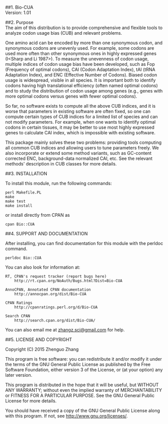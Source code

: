 ##1. Bio-CUA  
Version: 1.01

##2. Purpose  
The aim of this distribution is to provide comprehensive and flexible
tools to analyze codon usage bias (CUB) and relevant problems.

One amino acid can be encoded by more than one synonymous codon, and
synonymous codons are unevenly used. For example, some codons are used
more often than other synonymous ones in highly expressed genes
(I<Sharp and Li 1987>). To measure the unevenness of codon usage, multiple
indices of codon usage bias have been developed, such as Fop
(Frequency of optimal codons), CAI (Codon Adaptation Index), tAI (tRNA
Adaptation Index), and ENC (Effective Number of Codons). Biased codon
usage is widespread, visible in all species. It is important both to
identify codons having high translational efficiency (often named
optimal codons) and to study the distribution of codon usage among
genes (e.g., genes with more optimal codons versus genes with fewer
optimal codons).

So far, no software exists to compute all the above CUB indices, and
it is worse that parameters in existing software are often fixed,
so one can compute certain types of CUB indices for a limited list of 
species and can not modify parameters. For example, when one wants to
identify optimal codons in certain tissues, it may be better to use
most highly expressed genes to calculate CAI index, which is
impossible with existing software.

This package mainly solves these two problems: providing tools
computing all common CUB indices and allowing users to tune parameters
freely. We also incorporate or extend some method variants, such as 
GC-content corrected ENC, background-data normalized CAI, etc. 
See the relevant methods' description in CUB classes for more details.


##3. INSTALLATION

To install this module, run the following commands:

	perl Makefile.PL
	make
	make test
	make install

or install directly from CPAN as
	
	cpan Bio::CUA

##4. SUPPORT AND DOCUMENTATION

After installing, you can find documentation for this module with the
perldoc command.

    perldoc Bio::CUA

You can also look for information at:

    RT, CPAN's request tracker (report bugs here)
        http://rt.cpan.org/NoAuth/Bugs.html?Dist=Bio-CUA

    AnnoCPAN, Annotated CPAN documentation
        http://annocpan.org/dist/Bio-CUA

    CPAN Ratings
        http://cpanratings.perl.org/d/Bio-CUA

    Search CPAN
        http://search.cpan.org/dist/Bio-CUA/


You can also email me at zhangz.sci@gmail.com for help.

##5. LICENSE AND COPYRIGHT

Copyright (C) 2015 Zhenguo Zhang

This program is free software: you can redistribute it and/or modify
it under the terms of the GNU General Public License as published by
the Free Software Foundation, either version 3 of the License, or
(at your option) any later version.

This program is distributed in the hope that it will be useful,
but WITHOUT ANY WARRANTY; without even the implied warranty of
MERCHANTABILITY or FITNESS FOR A PARTICULAR PURPOSE.  See the
GNU General Public License for more details.

You should have received a copy of the GNU General Public License
along with this program.  If not, see http://www.gnu.org/licenses/.

